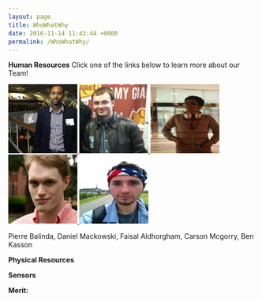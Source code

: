 ```yaml
---
layout: page
title: WhoWhatWhy
date: 2016-11-14 11:43:44 +0000
permalink: /WhoWhatWhy/
---
```

**Human Resources**
Click one of the links below to learn more about our Team!


<div>
<a href= "https://benkasson1.github.io/DocumentationAg2/PierreBalindaRsm/">
<img src="https://github.com/BenKasson1/DocumentationAg2/blob/master/docs/assets/images/Pierre.jpg?raw=true" alt="Pierre" width="140" height="140">
</a>


<a href= "https://benkasson1.github.io/DocumentationAg2/DaniellMackowskiRsm/">
<img src="https://github.com/BenKasson1/DocumentationAg2/blob/master/docs/assets/images/Daniel.jpg?raw=true" alt="Dani" width="140" height="140">
</a>


<a href= "https://benkasson1.github.io/DocumentationAg2/FaisalAldhorghamRsm/">
<img src="https://github.com/BenKasson1/DocumentationAg2/blob/master/docs/assets/images/Faisal.jpg?raw=true" alt="Faisal" width="140" height="140">
</a>


<a href= "https://benkasson1.github.io/DocumentationAg2/about/">
<img src="https://github.com/BenKasson1/DocumentationAg2/blob/master/docs/assets/images/Carson.jpg?raw=true" alt="Carson" width="140" height="140">
</a>


<a href= "https://benkasson1.github.io/DocumentationAg2/about/">
<img src="https://github.com/BenKasson1/DocumentationAg2/blob/master/docs/assets/images/Ben.jpg?raw=true" alt="Ben" width="140" height="140">
</a>

</div>
<p>Pierre Balinda, Daniel Mackowski, Faisal Aldhorgham, Carson Mcgorry, Ben Kasson</p>

**Physical Resources**


**Sensors**




**Merit:**


